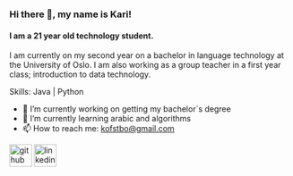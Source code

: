 ### Hi there 👋, my name is Kari!
#### I am a 21 year old technology student.
I am currently on my second year on a bachelor in language technology at the University of Oslo. I am also working as a group teacher in a first year class; introduction to data technology.

Skills: Java | Python

- 🔭 I’m currently working on getting my bachelor´s degree 
- 🌱 I’m currently learning arabic and algorithms 
- 📫 How to reach me: kofstbo@gmail.com 


[<img src='https://cdn.jsdelivr.net/npm/simple-icons@3.0.1/icons/github.svg' alt='github' height='40'>](https://github.com/kariofstbo)  [<img src='https://cdn.jsdelivr.net/npm/simple-icons@3.0.1/icons/linkedin.svg' alt='linkedin' height='40'>](https://www.linkedin.com/in/kari-sande-øfstbø/)  

